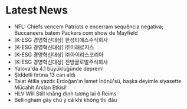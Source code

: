 # Latest News
-  NFL: Chiefs vencem Patriots e encerram sequência negativa; Buccaneers batem Packers com show de Mayfield
-  [K-ESG 경영혁신대상] 한성티에스주식회사
-  [K-ESG 경영혁신대상] ㈜미래로지스
-  [K-ESG 경영혁신대상] ㈜아이리스코리아
-  [K-ESG 경영혁신대상] 전방글로벌주식회사
-  Yalova'da 4.1 büyüklüğünde deprem!
-  Şiddetli fırtına 13 can aldı
-  Talat Atilla yazdı: Erdoğan'ın İsmet İnönü'sü, başka deyimle siyasette Mücahit Arslan Etkisi!
-  HLV Will Still khẳng định tương lai ở Reims
-  Bellingham gây chú ý cả khi không thi đấu
